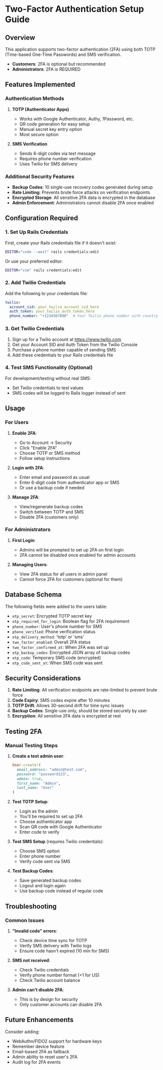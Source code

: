 # Two-Factor Authentication Setup Guide

## Overview
This application supports two-factor authentication (2FA) using both TOTP (Time-based One-Time Passwords) and SMS verification.

- **Customers**: 2FA is optional but recommended
- **Administrators**: 2FA is REQUIRED

## Features Implemented

### Authentication Methods
1. **TOTP (Authenticator Apps)**
   - Works with Google Authenticator, Authy, 1Password, etc.
   - QR code generation for easy setup
   - Manual secret key entry option
   - Most secure option

2. **SMS Verification**
   - Sends 6-digit codes via text message
   - Requires phone number verification
   - Uses Twilio for SMS delivery

### Additional Security Features
- **Backup Codes**: 10 single-use recovery codes generated during setup
- **Rate Limiting**: Prevents brute force attacks on verification endpoints
- **Encrypted Storage**: All sensitive 2FA data is encrypted in the database
- **Admin Enforcement**: Administrators cannot disable 2FA once enabled

## Configuration Required

### 1. Set Up Rails Credentials

First, create your Rails credentials file if it doesn't exist:

```bash
EDITOR="code --wait" rails credentials:edit
```

Or use your preferred editor:
```bash
EDITOR="vim" rails credentials:edit
```

### 2. Add Twilio Credentials

Add the following to your credentials file:

```yaml
twilio:
  account_sid: your_twilio_account_sid_here
  auth_token: your_twilio_auth_token_here
  phone_number: "+1234567890"  # Your Twilio phone number with country code
```

### 3. Get Twilio Credentials

1. Sign up for a Twilio account at https://www.twilio.com
2. Get your Account SID and Auth Token from the Twilio Console
3. Purchase a phone number capable of sending SMS
4. Add these credentials to your Rails credentials file

### 4. Test SMS Functionality (Optional)

For development/testing without real SMS:
- Set Twilio credentials to test values
- SMS codes will be logged to Rails logger instead of sent

## Usage

### For Users

1. **Enable 2FA**:
   - Go to Account → Security
   - Click "Enable 2FA"
   - Choose TOTP or SMS method
   - Follow setup instructions

2. **Login with 2FA**:
   - Enter email and password as usual
   - Enter 6-digit code from authenticator app or SMS
   - Or use a backup code if needed

3. **Manage 2FA**:
   - View/regenerate backup codes
   - Switch between TOTP and SMS
   - Disable 2FA (customers only)

### For Administrators

1. **First Login**:
   - Admins will be prompted to set up 2FA on first login
   - 2FA cannot be disabled once enabled for admin accounts

2. **Managing Users**:
   - View 2FA status for all users in admin panel
   - Cannot force 2FA for customers (optional for them)

## Database Schema

The following fields were added to the users table:

- `otp_secret`: Encrypted TOTP secret key
- `otp_required_for_login`: Boolean flag for 2FA requirement
- `phone_number`: User's phone number for SMS
- `phone_verified`: Phone verification status
- `otp_delivery_method`: 'totp' or 'sms'
- `two_factor_enabled`: Overall 2FA status
- `two_factor_confirmed_at`: When 2FA was set up
- `otp_backup_codes`: Encrypted JSON array of backup codes
- `otp_code`: Temporary SMS code (encrypted)
- `otp_code_sent_at`: When SMS code was sent

## Security Considerations

1. **Rate Limiting**: All verification endpoints are rate-limited to prevent brute force
2. **Code Expiry**: SMS codes expire after 10 minutes
3. **TOTP Drift**: Allows 30-second drift for time sync issues
4. **Backup Codes**: Single-use only, should be stored securely by user
5. **Encryption**: All sensitive 2FA data is encrypted at rest

## Testing 2FA

### Manual Testing Steps

1. **Create a test admin user**:
   ```ruby
   User.create!(
     email_address: "admin@test.com",
     password: "password123",
     admin: true,
     first_name: "Admin",
     last_name: "User"
   )
   ```

2. **Test TOTP Setup**:
   - Login as the admin
   - You'll be required to set up 2FA
   - Choose authenticator app
   - Scan QR code with Google Authenticator
   - Enter code to verify

3. **Test SMS Setup** (requires Twilio credentials):
   - Choose SMS option
   - Enter phone number
   - Verify code sent via SMS

4. **Test Backup Codes**:
   - Save generated backup codes
   - Logout and login again
   - Use backup code instead of regular code

## Troubleshooting

### Common Issues

1. **"Invalid code" errors**:
   - Check device time sync for TOTP
   - Verify SMS delivery with Twilio logs
   - Ensure code hasn't expired (10 min for SMS)

2. **SMS not received**:
   - Check Twilio credentials
   - Verify phone number format (+1 for US)
   - Check Twilio account balance

3. **Admin can't disable 2FA**:
   - This is by design for security
   - Only customer accounts can disable 2FA

## Future Enhancements

Consider adding:
- WebAuthn/FIDO2 support for hardware keys
- Remember device feature
- Email-based 2FA as fallback
- Admin ability to reset user's 2FA
- Audit log for 2FA events